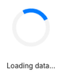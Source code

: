 ```yaml
---
title: Explore Visualizations in 2D
toc: false
---
```



<style>
/* Loading overlay styling */
#loading-overlay {
  position: fixed;
  top: 0;
  left: 0;
  width: 100%;
  height: 100%;
  background-color: rgba(255,255,255); /* Light overlay */
  display: flex;
  align-items: center;
  justify-content: center;
  flex-direction: column;
  z-index: 9999; /* Top-most */
}

/* Simple loader spinner */
.loader {
  border: 8px solid #f3f3f3; /* Light grey */
  border-top: 8px solid #007bff; /* Blue */
  border-radius: 50%;
  width: 60px;
  height: 60px;
  animation: spin 1.0s linear infinite;
  margin-bottom: 15px;
}

@keyframes spin {
  0% { transform: rotate(0deg); }
  100% { transform: rotate(360deg); }
}

/*! PhotoSwipe main CSS by Dmytro Semenov | photoswipe.com */

.pswp {
  --pswp-bg: #000;
  --pswp-placeholder-bg: #222;
  

  --pswp-root-z-index: 100000;
  
  --pswp-preloader-color: rgba(79, 79, 79, 0.4);
  --pswp-preloader-color-secondary: rgba(255, 255, 255, 0.9);
  
  /* defined via js:
  --pswp-transition-duration: 333ms; */
  
  --pswp-icon-color: #fff;
  --pswp-icon-color-secondary: #4f4f4f;
  --pswp-icon-stroke-color: #4f4f4f;
  --pswp-icon-stroke-width: 2px;

  --pswp-error-text-color: var(--pswp-icon-color);
}


/*
	Styles for basic PhotoSwipe (pswp) functionality (sliding area, open/close transitions)
*/

.pswp {
	position: fixed;
	top: 0;
	left: 0;
	width: 100%;
	height: 100%;
	z-index: var(--pswp-root-z-index);
	display: none;
	touch-action: none;
	outline: 0;
	opacity: 0.003;
	contain: layout style size;
	-webkit-tap-highlight-color: rgba(0, 0, 0, 0);
}
.description-content {
  width: 90%; 
  margin: 0 auto;
  display: flex;
  flex-direction: column;
  align-items: center;
}

/* Each text line with ellipsis if too long */
.desc-chart, .desc-topic, .desc-title {
  white-space: nowrap;
  overflow: hidden;
  text-overflow: ellipsis;
  width: 100%;
}

.desc-chart, .desc-topic {
  font-size: 12px;
  color: #444;
}
.desc-title {
  font-weight: bold;
  font-size: 13px;
  color: #333;
}
/* Prevents focus outline on the root element,
  (it may be focused initially) */
.pswp:focus {
  outline: 0;
}

.pswp * {
  box-sizing: border-box;
}

.pswp img {
  max-width: none;
}

.pswp--open {
	display: block;
}

.pswp,
.pswp__bg {
	transform: translateZ(0);
	will-change: opacity;
}

.pswp__bg {
  opacity: 0.005;
	background: var(--pswp-bg);
}

.pswp,
.pswp__scroll-wrap {
	overflow: hidden;
}

.pswp__scroll-wrap,
.pswp__bg,
.pswp__container,
.pswp__item,
.pswp__content,
.pswp__img,
.pswp__zoom-wrap {
	position: absolute;
	top: 0;
	left: 0;
	width: 100%;
	height: 100%;
}

.pswp__img,
.pswp__zoom-wrap {
	width: auto;
	height: auto;
}

.pswp--click-to-zoom.pswp--zoom-allowed .pswp__img {
	cursor: -webkit-zoom-in;
	cursor: -moz-zoom-in;
	cursor: zoom-in;
}

.pswp--click-to-zoom.pswp--zoomed-in .pswp__img {
	cursor: move;
	cursor: -webkit-grab;
	cursor: -moz-grab;
	cursor: grab;
}

.pswp--click-to-zoom.pswp--zoomed-in .pswp__img:active {
  cursor: -webkit-grabbing;
  cursor: -moz-grabbing;
  cursor: grabbing;
}

/* :active to override grabbing cursor */
.pswp--no-mouse-drag.pswp--zoomed-in .pswp__img,
.pswp--no-mouse-drag.pswp--zoomed-in .pswp__img:active,
.pswp__img {
	cursor: -webkit-zoom-out;
	cursor: -moz-zoom-out;
	cursor: zoom-out;
}


/* Prevent selection and tap highlights */
.pswp__container,
.pswp__img,
.pswp__button,
.pswp__counter {
	-webkit-user-select: none;
	-moz-user-select: none;
	-ms-user-select: none;
	user-select: none;
}

.pswp__item {
	/* z-index for fade transition */
	z-index: 1;
	overflow: hidden;
}

.pswp__hidden {
	display: none !important;
}

/* Allow to click through pswp__content element, but not its children */
.pswp__content {
  pointer-events: none;
}
.pswp__content > * {
  pointer-events: auto;
}


/*

  PhotoSwipe UI

*/

/*
	Error message appears when image is not loaded
	(JS option errorMsg controls markup)
*/
.pswp__error-msg-container {
  display: grid;
}
.pswp__error-msg {
	margin: auto;
	font-size: 1em;
	line-height: 1;
	color: var(--pswp-error-text-color);
}

/*
class pswp__hide-on-close is applied to elements that
should hide (for example fade out) when PhotoSwipe is closed
and show (for example fade in) when PhotoSwipe is opened
 */
.pswp .pswp__hide-on-close {
	opacity: 0.005;
	will-change: opacity;
	transition: opacity var(--pswp-transition-duration) cubic-bezier(0.4, 0, 0.22, 1);
	z-index: 10; /* always overlap slide content */
	pointer-events: none; /* hidden elements should not be clickable */
}

/* class pswp--ui-visible is added when opening or closing transition starts */
.pswp--ui-visible .pswp__hide-on-close {
	opacity: 1;
	pointer-events: auto;
}

/* <button> styles, including css reset */
.pswp__button {
	position: relative;
	display: block;
	width: 50px;
	height: 60px;
	padding: 0;
	margin: 0;
	overflow: hidden;
	cursor: pointer;
	background: none;
	border: 0;
	box-shadow: none;
	opacity: 0.85;
	-webkit-appearance: none;
	-webkit-touch-callout: none;
}

.pswp__button:hover,
.pswp__button:active,
.pswp__button:focus {
  transition: none;
  padding: 0;
  background: none;
  border: 0;
  box-shadow: none;
  opacity: 1;
}

.pswp__button:disabled {
  opacity: 0.3;
  cursor: auto;
}

.pswp__icn {
  fill: var(--pswp-icon-color);
  color: var(--pswp-icon-color-secondary);
}

.pswp__icn {
  position: absolute;
  top: 14px;
  left: 9px;
  width: 32px;
  height: 32px;
  overflow: hidden;
  pointer-events: none;
}

.pswp__icn-shadow {
  stroke: var(--pswp-icon-stroke-color);
  stroke-width: var(--pswp-icon-stroke-width);
  fill: none;
}

.pswp__icn:focus {
	outline: 0;
}

/*
	div element that matches size of large image,
	large image loads on top of it,
	used when msrc is not provided
*/
div.pswp__img--placeholder,
.pswp__img--with-bg {
	background: var(--pswp-placeholder-bg);
}

.pswp__top-bar {
	position: absolute;
	left: 0;
	top: 0;
	width: 100%;
	height: 60px;
	display: flex;
  flex-direction: row;
  justify-content: flex-end;
	z-index: 10;

	/* allow events to pass through top bar itself */
	pointer-events: none !important;
}
.pswp__top-bar > * {
  pointer-events: auto;
  /* this makes transition significantly more smooth,
     even though inner elements are not animated */
  will-change: opacity;
}


/*

  Close button

*/
.pswp__button--close {
  margin-right: 6px;
}


/*

  Arrow buttons

*/
.pswp__button--arrow {
  position: absolute;
  top: 0;
  width: 75px;
  height: 100px;
  top: 50%;
  margin-top: -50px;
}

.pswp__button--arrow:disabled {
  display: none;
  cursor: default;
}

.pswp__button--arrow .pswp__icn {
  top: 50%;
  margin-top: -30px;
  width: 60px;
  height: 60px;
  background: none;
  border-radius: 0;
}

.pswp--one-slide .pswp__button--arrow {
  display: none;
}

/* hide arrows on touch screens */
.pswp--touch .pswp__button--arrow {
  visibility: hidden;
}

/* show arrows only after mouse was used */
.pswp--has_mouse .pswp__button--arrow {
  visibility: visible;
}

.pswp__button--arrow--prev {
  right: auto;
  left: 0px;
}

.pswp__button--arrow--next {
  right: 0px;
}
.pswp__button--arrow--next .pswp__icn {
  left: auto;
  right: 14px;
  /* flip horizontally */
  transform: scale(-1, 1);
}

/*

  Zoom button

*/
.pswp__button--zoom {
  display: none;
}

.pswp--zoom-allowed .pswp__button--zoom {
  display: block;
}

/* "+" => "-" */
.pswp--zoomed-in .pswp__zoom-icn-bar-v {
  display: none;
}


/*

  Loading indicator

*/
.pswp__preloader {
  position: relative;
  overflow: hidden;
  width: 50px;
  height: 60px;
  margin-right: auto;
}

.pswp__preloader .pswp__icn {
  opacity: 0;
  transition: opacity 0.2s linear;
  animation: pswp-clockwise 600ms linear infinite;
}

.pswp__preloader--active .pswp__icn {
  opacity: 0.85;
}

@keyframes pswp-clockwise {
  0% { transform: rotate(0deg); }
  100% { transform: rotate(360deg); }
}


/*

  "1 of 10" counter

*/
.pswp__counter {
  height: 30px;
  margin-top: 15px;
  margin-inline-start: 20px;
  font-size: 14px;
  line-height: 30px;
  color: var(--pswp-icon-color);
  text-shadow: 1px 1px 3px var(--pswp-icon-color-secondary);
  opacity: 0.85;
}

.pswp--one-slide .pswp__counter {
  display: none;
}
.gallery-container{
    margin: 0;
    padding: 0;
    /* background-color: transparent; */
    font-family: 'Arial', sans-serif;
    height: 85vh;
    max-height: 900px;
    overflow: scroll;
    border: none;
}
.gallery-container:before {
  content: "";
  position: absolute;
  top: 0;
  left: 0;
  width: 100%;
  height: 100%;
  background-color: #f7f7f7;
  opacity: 0.1;
  /* background-image:  linear-gradient(#626484 1.8px, transparent 1.8px), 
                     linear-gradient(90deg, #626484 1.8px, transparent 1.8px), 
                     linear-gradient(#626484 0.9px, transparent 0.9px), 
                     linear-gradient(90deg, #626484 0.9px, #e5e5f7 0.9px);
  background-size: 45px 45px, 45px 45px, 9px 9px, 9px 9px;
  background-position: -1.8px -1.8px, -1.8px -1.8px, -0.9px -0.9px, -0.9px -0.9px; */
  border-radius: 10px; /* Match border radius with parent */
  z-index: -1; /* Ensure it is behind the content */
}
.my-gallery {
    display: grid;
    grid-template-columns: repeat(auto-fill, minmax(200px, 0.8fr));
    gap: 10px;
    padding: 10px;
}
.my-gallery a {
    display: flex;
    flex-direction: column;
    justify-content: flex-end; /* Align items to bottom but ensure flex properties apply correctly */
    align-items: center; /* Center align the items */
    border: 1px solid #ccc;
    border-radius: 8px;
    overflow: hidden;
    position: relative;
    box-shadow: 0 4px 8px rgba(0,0,0,0.1);
    height: 240px; /* Fixed height for uniformity */
}
.my-gallery a:hover {
    box-shadow: 0 8px 16px rgba(0,0,0,0.2);
    scale: 1.02;
    transition: all 0.5s;
}
.my-gallery img {
    width: 80%; /* Limit width but ensure center alignment */
    height: auto; /* Keep the height proportional */
    margin: auto; /* Center the image horizontally */
    align-self: center; /* Center align the image specifically */
}


.description {
    width: 100%;
    text-align: center;
    padding: 5px;
    background-color: #fff;
    border-top: 1px solid #ccc;
}
#filter-bar {

    background-color: #f1f3f4; 
    text-align: center;
    display: flex;
    align-items: center; /* Ensures all elements are vertically aligned in the center */
    justify-content: space-around;
    flex-wrap: nowrap; /* Prevents wrapping to ensure horizontal alignment */
    position: sticky;
    top: 0;
    z-index: 100;
    border-radius: 12px;
    box-shadow: 0 4px 8px rgba(0,0,0,0.05); /* Updated shadow for a more subtle effect */
    border: 1px solid #d0d7de; /* Lighter border color for a modern look */
}

.filter-select {
    padding: 8px 12px;
    margin: 0 10px; /* Uniform margin for alignment */
    cursor: pointer;
    border: none;
    border-radius: 6px;
    appearance: none;
    background-color: #ffffff;
    background-image: url('data:image/svg+xml;utf8,<svg fill="%23333" height="20" viewBox="0 0 24 24" width="20" xmlns="http://www.w3.org/2000/svg"><path d="M7 10l5 5 5-5z"/></svg>'); /* Smaller and darker arrow for a sleek look */
    background-repeat: no-repeat;
    background-position: right 10px center;
    background-size: 20px;
    box-shadow: 0 1px 3px rgba(0,0,0,0.1);
    transition: background-color 0.3s, box-shadow 0.3s;
}

.filter-select:hover {
    background-color: #e6e6e6; /* Tech-inspired hover color */
    box-shadow: 0 2px 4px rgba(0,0,0,0.15);
}

button#clear-filters {
    padding: 8px 20px;
    margin: 0 10px;
    cursor: pointer;
    border: none;
    border-radius: 6px;
    background-color: #007bff; /* Bright blue for a techy button */
    color: white;
    font-weight: bold; /* Makes the text stand out more */
    transition: background-color 0.3s;
}

button#clear-filters:hover {
    background-color: #0056b3; /* Deeper blue on hover */
}

.modal {
    display: none;
    position: absolute;
    z-index: 1001;
    left: 0;
    top: 0;
    border-radius: 10px;
    /* width: 100%;
    height: 100%; */
    overflow: auto;
    align-items: center;
    justify-content: center;
    background-color: rgb(0,0,0,0.9);

}
.modal-img-caption {
    /* background-color: grey; */
    height: 90%;
    width: 90%;
    display: flex;
    align-items: center;
    justify-content: center;
    flex-direction: column;
    padding: 20px;
    box-shadow: 0 4px 8px rgba(0, 0, 0, 0.1);
    border-radius: 10px;
}

.modal-content {
    display: block;
    max-width: 90%;
    max-height: 70%;
    width: auto;
    height: auto;
    margin-bottom: 10px;
    border-radius: 10px;
    box-shadow: 0 4px 8px rgba(0, 0, 0, 0.1);
    -webkit-user-select: none;
  -khtml-user-select: none;
  -moz-user-select: none;
  -o-user-select: none;
  user-select: none;
}


.caption {
    max-width: 80%;
    /* max-width: 700px; */
    height: auto;
    white-space: initial;
    text-align: center;
    color: #333;
    font-size: 18px;
    padding: 10px;
    background-color: #f9f9f9;
    border-radius: 10px;
    box-shadow: 0 4px 8px rgba(0, 0, 0, 0.1);
}

.close {
    position: absolute;
    top: 15px;
    right: 35px;
    color: #f1f1f1;
    font-size: 40px;
    font-weight: bold;
    cursor: pointer;
}

@keyframes fadeInScaleUp {
  0% {
    opacity: 0;
    transform: scale(0.95);
  }
  100% {
    opacity: 1;
    transform: scale(1);
  }
}
@keyframes fadeOutScaleDown {
  0% {
    opacity: 1;
    transform: scale(1);
  }
  100% {
    opacity: 0;
    transform: scale(0.5);
  }
}

.hidden {
  visibility: hidden;
  opacity: 0;
  transition: visibility 0s 0.5s, opacity 0.5s linear; 
}

.visible {
  visibility: visible;
  opacity: 1;
  transition: opacity 0.5s linear; 
}
.fade-in{
 animation: fadeInScaleUp 0.5s ease-in-out forwards; 

}
.fade-out {
  animation: fadeOutScaleDown 0.5s ease-in-out forwards;
}


</style>



```js
/****************************************************************************
 * Hard-coded chart types (same as before)
 ****************************************************************************/
let visualizationTypes = [
  "Geometry", "Other", "Connection", "Sankey", "Scientific Viz", "Line Plot", 
  "Flow Chart", "Chord Diagram", "Complex Diagram", "Arc Diagram", 
  "Connected Scatter", "Circular Diagram", "Ridgeline", "Network", 
  "Circular Packing", "Table", "Barplot", "Scatter", "Geometric", 
  "Density", "Histogram", "Wordcloud", "Boxplot", "Density 2d", 
  "Bubble", "Heatmap", "Dendrogram", "Circuit Diagram", "Contour Plot", 
  "Error Bars Plot", "Error Bar Plot", "Surface Plot", "Hexbin Map", 
  "Timeline", "Map", "Choropleth", "Stacked Area", "Spider / Radar", 
  "Node Diagram", "Venn Diagram", "Correlogram", "Graph", "Violin", 
  "3D Surface Plot", "Diagram", "Vector Field", "Spectrum", "Bubble Map", 
  "Performance Diagram", "Radar", "Pie Chart", "Cluster visualization", 
  "Doughnut", "Other (if none of the above categories fit)", "Area", 
  "Cumulative completeness", "Polar Plot", "Matrix", "Schematic", "Parallel", 
  "3D", "Bipartite", "Lollipop", "Forest Plot", "3D Scatter", "Contour", 
  "Errorbar Plot", "Reconstructed OPD", "Horizontal Barplot", "Attention Map", 
  "Image", "3D Surface", "3D Plot", "Light Plot", "UMAP", "Circular Barplot", 
  "World model", "Phase Diagram", "Cumulative Distribution", "3D Barplot", 
  "Band Structure", "Ternary Plot", "Streamchart", "CDF", "Point Plot", 
  "Tree", "Photo", "Power Spectral Density", "Circle Diagram"
];

/****************************************************************************
 * 1) DuckDB setup & Queries
 ****************************************************************************/
import * as duckdb from "npm:@duckdb/duckdb-wasm";
const db = await DuckDBClient.of({base: FileAttachment("/data/new_layout_updated.db")});

// Query #1: Figures + Paper info
async function initialDB(db) {
  try {
    const results = await db.query(`
      SELECT 
        f.id AS figure_id,
        p.id AS paper_id,
        p.title,
        p.doi,
        p.publication_date,
        p.oa_url,
        p.pdf_path,
        p.inst_id,
        p.primary_topic_id,
        f.local_path,
        f.server_path,
        fp.name,
        fp.int_value AS ChartType,
        fp.string_value AS Something,
        fp.xPos,
        fp.yPos,
        fp.zPos
      FROM 
        base.figure f
      LEFT JOIN 
        base.paper p ON f.paper_id = p.id
      LEFT JOIN 
        base.figure_property fp ON f.id = fp.figure_id
      ORDER BY f.id;
    `);
    return results.toArray();
  } catch (error) {
    console.error("Error executing query:", error);
  }
}

// Query #2: Topics
async function countTopics(db) {
  try {
    const results = await db.query(`
      SELECT 
        id,
        name,
        subfield,
        field,
        domain
      FROM base.topic
    `);
    return results.toArray();
  } catch (error) {
    console.error("Error executing query:", error);
    throw error;
  }
}

// Grab topics & main data
const topicsArray = await countTopics(db);
const database = await initialDB(db);

// Utility to find a topic object by ID
function getObjectById(data, id) {
  return data.find(item => item.id === id);
}

// Hide loading once data is ready
document.getElementById("loading-overlay").style.display = "none";

/****************************************************************************
 * 2) GALLERY FUNCTION
 ****************************************************************************/
function gallery() {
  // DOM references
  const observableMain = document.getElementById('observablehq-main');
  const galleryElement = document.querySelector('.my-gallery');
  const galleryContainer = document.querySelector('.gallery-container');
  const label1Select = document.getElementById('label1-filter');
  const label2Select = document.getElementById('label2-filter');
  const clearFiltersBtn = document.getElementById('clear-filters');
  const modal = document.getElementById('myModal');
  const modalImg = document.getElementById('img01');
  const captionText = document.querySelector('.caption');
  const span = document.getElementsByClassName("close")[0];

  // If we have an 'observablehq-main', adjust modal size
  if (observableMain) {
    modal.style.width = `${galleryContainer.offsetWidth}px`;
    modal.style.height = `${galleryContainer.offsetHeight}px`;
  }

  // A) Create the full gallery from DB
  createGalleryItems(database);

  // B) Populate the filters initially
  populateFilter(label1Select, "primary_topic_id", database, "All");
  populateFilter(label2Select, "ChartType", database, "All");

  // C) “Smart” filter logic
  let isPopulating = false;
  label1Select.onchange = () => handleFilterChange("topic");
  label2Select.onchange = () => handleFilterChange("chart");

  // D) Clear button resets filters + re-populates
  clearFiltersBtn.onclick = () => {
    label1Select.value = "All";
    label2Select.value = "All";
    applyFilters();
    populateFilter(label1Select, "primary_topic_id", database, "All");
    populateFilter(label2Select, "ChartType", database, "All");
  };

  // E) Modal close logic
  span.onclick = () => { modal.style.display = "none"; };
  window.onclick = e => { if (e.target === modal) modal.style.display = "none"; };

  /**************************************************************************
   * createGalleryItems: clone the <template> for each row
   **************************************************************************/
  function createGalleryItems(items) {
    // Grab our template
    const template = document.getElementById('gallery-item-template');

    items.forEach(item => {
      // 1) Clone the template
      const clone = template.content.cloneNode(true);

      // 2) Grab references to the important elements
      const link = clone.querySelector('.gallery-item');
      const img = clone.querySelector('img.lazy-load');
      const descChart = clone.querySelector('.desc-chart');
      const descTopic = clone.querySelector('.desc-topic');
      const descTitle = clone.querySelector('.desc-title');

      // 3) Set dataset + text
      link.dataset.primary_topic_id = item.primary_topic_id;
      link.dataset.charttype = item.ChartType;

      const topicObj = getObjectById(topicsArray, item.primary_topic_id);
      const topicName = topicObj ? topicObj.name : "Unknown Topic";
      const chartLabel = visualizationTypes[item.ChartType] || `Chart #${item.ChartType}`;

      // For lazy loading
      img.dataset.src = item.server_path;
      // Fill text
      descChart.textContent = `Chart: ${chartLabel}`;
      descTopic.textContent = `Topic: ${topicName}`;
      descTitle.textContent = item.title;
      descTitle.title = item.title; // tooltip on hover

      // 4) Set background color based on ChartType
      setLinkBackground(link, item.ChartType);

      // 5) On click -> open modal
      link.onclick = e => {
        e.preventDefault();
        modal.style.display = "flex";
        modalImg.src = item.server_path;
        captionText.innerHTML = `
          <strong>Chart:</strong> ${chartLabel}<br/>
          ${item.Something ? `<strong>Detail:</strong> ${item.Something}<br/>` : ""}
          <a target="_blank" href="${item.doi}">${item.title}</a>
        `;
      };

      // 6) Append to the .my-gallery grid
      galleryElement.appendChild(clone);
    });

    // 7) Finally, lazy-load images
    initializeLazyLoading();
  }

  /**************************************************************************
   * setLinkBackground: dynamic color from chart type
   **************************************************************************/
  function setLinkBackground(linkElement, label) {
    const colors = [
      "#e6194B","#3cb44b","#ffe119","#4363d8","#f58231","#911eb4","#46f0f0","#f032e6",
      "#bcf60c","#fabebe","#008080","#e6beff","#9a6324","#fffac8","#800000","#aaffc3",
      "#808000","#ffd8b1","#000075","#808080","#fa8072","#4682b4","#6a5acd","#20b2aa",
      "#9400d3","#ff6347","#40e0d0","#ee82ee","#dda0dd","#b0c4de","#ff7f50","#6495ed",
      "#deb887","#5f9ea0","#7fff00","#d2691e","#ff69b4","#1e90ff","#228b22","#ffc0cb",
      "#8a2be2","#a52a2a","#8b008b","#b8860b","#66cdaa","#ff4500","#daa520","#98fb98",
      "#afeeee","#db7093"
    ];
    if (label >= 0 && label < colors.length) {
      const color = colors[label];
      const r = parseInt(color.slice(1,3), 16);
      const g = parseInt(color.slice(3,5), 16);
      const b = parseInt(color.slice(5,7), 16);
      linkElement.style.backgroundColor = `rgba(${r},${g},${b},0.2)`;
    } else {
      linkElement.style.backgroundColor = 'transparent';
    }
  }

  /**************************************************************************
   * initializeLazyLoading
   **************************************************************************/
  function initializeLazyLoading() {
    const lazyImages = document.querySelectorAll('.lazy-load');
    const observer = new IntersectionObserver((entries, obs) => {
      entries.forEach(entry => {
        if (entry.isIntersecting) {
          const image = entry.target;
          image.src = image.dataset.src; // load real source
          obs.unobserve(image);
        }
      });
    });
    lazyImages.forEach(img => observer.observe(img));
  }

  /**************************************************************************
   * populateFilter: fill a <select> with unique values from data
   **************************************************************************/
  function populateFilter(selectElement, labelType, dataArray, currentSelection) {
    // Gather unique IDs
    const labelSet = new Set();
    dataArray.forEach(item => {
      const val = item[labelType];
      if (val !== null && val !== undefined) labelSet.add(val);
    });
    const sortedVals = Array.from(labelSet).sort((a,b)=>a-b);

    // Clear existing
    while (selectElement.firstChild) {
      selectElement.removeChild(selectElement.firstChild);
    }

    // Add "All"
    const allOpt = document.createElement('option');
    allOpt.value = "All";
    allOpt.text = "All";
    selectElement.appendChild(allOpt);

    // Add each unique val
    sortedVals.forEach(v => {
      const opt = document.createElement('option');
      opt.value = v;
      if (labelType === "ChartType") {
        opt.text = visualizationTypes[v] || `Chart #${v}`;
      } else {
        const tObj = getObjectById(topicsArray, v);
        opt.text = tObj ? tObj.name : `Topic #${v}`;
      }
      selectElement.appendChild(opt);
    });

    // Keep old selection if valid
    if (currentSelection !== "All" && sortedVals.map(String).includes(currentSelection)) {
      selectElement.value = currentSelection;
    } else {
      selectElement.value = "All";
    }
  }

  /**************************************************************************
   * handleFilterChange: "smart" filter logic
   **************************************************************************/
  function handleFilterChange(changed) {
    if (isPopulating) return;
    isPopulating = true;

    const selectedTopic = label1Select.value;
    const selectedChart = label2Select.value;

    let subset = database;
    if (changed === "topic") {
      // If topic != All, filter to that topic
      if (selectedTopic !== "All") {
        subset = database.filter(d => String(d.primary_topic_id) === selectedTopic);
      }
      // Re-populate chart filter with subset
      populateFilter(label2Select, "ChartType", subset, selectedChart);

    } else if (changed === "chart") {
      // If chart != All, filter to that chart
      if (selectedChart !== "All") {
        subset = database.filter(d => String(d.ChartType) === selectedChart);
      }
      // Re-populate topic filter with subset
      populateFilter(label1Select, "primary_topic_id", subset, selectedTopic);
    }

    applyFilters();
    isPopulating = false;
  }

  /**************************************************************************
   * applyFilters: show/hide + optional sorting
   **************************************************************************/
  function applyFilters() {
    const selectedTopic = label1Select.value;
    const selectedChart = label2Select.value;
    const links = Array.from(galleryElement.querySelectorAll('.gallery-item'));

    // Show/hide
    links.forEach(link => {
      const t = link.dataset.primary_topic_id;
      const c = link.dataset.charttype;
      let visible = true;
      if (selectedTopic !== "All" && t !== selectedTopic) visible = false;
      if (selectedChart !== "All" && c !== selectedChart) visible = false;
      link.style.display = visible ? 'flex' : 'none';
    });

    // Sort if only one filter chosen
    let visibleLinks = links.filter(l => l.style.display === 'flex');
    if (selectedTopic !== "All" && selectedChart === "All") {
      // Sort by chart
      visibleLinks.sort((a,b)=>{
        const aC = parseInt(a.dataset.charttype)||0;
        const bC = parseInt(b.dataset.charttype)||0;
        return aC - bC;
      });
    } else if (selectedTopic === "All" && selectedChart !== "All") {
      // Sort by topic
      visibleLinks.sort((a,b)=>{
        const aT = parseInt(a.dataset.primary_topic_id)||0;
        const bT = parseInt(b.dataset.primary_topic_id)||0;
        return aT - bT;
      });
    }
    // If both are "All" or both specific, no special sorting

    // Re-append in sorted order
    visibleLinks.forEach(link => galleryElement.appendChild(link));
  }
}

// 3) Finally, run the gallery
gallery();

```


<template id="gallery-item-template">
  <a class="gallery-item" href="#">
    <img class="lazy-load" alt="Figure Image" />
    <div class="description">
      <div class="description-content">
        <div class="desc-chart"></div>
        <div class="desc-topic"></div>
        <div class="desc-title"></div>
      </div>
    </div>
  </a>
</template>

<!-- Loading Overlay (initially visible) -->
<div id="loading-overlay">
  <div class="loader"></div>
  <p>Loading data...</p>
</div>

<div class="gallery-container card">
  <div id="filter-bar">
    <div id="topic">Topic: 
      <select id="label1-filter" class="filter-select">
        <option>All</option>
      </select>
    </div>
    <div id="chart">Chart:
      <select id="label2-filter" class="filter-select">
        <option>All</option>
      </select>
    </div>
    <button id="clear-filters">Clear Filters</button>
  </div>

  <div class="my-gallery" itemscope itemtype="http://schema.org/ImageGallery"></div>

  <div id="myModal" class="modal">
    <div class="modal-img-caption">
      <span class="close">&times;</span>
      <img class="modal-content" id="img01">
      <div class="caption"></div>
    </div>
  </div>
</div>
